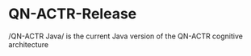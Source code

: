 # QN-ACTR-Release

/QN-ACTR Java/ is the current Java version of the QN-ACTR cognitive architecture

